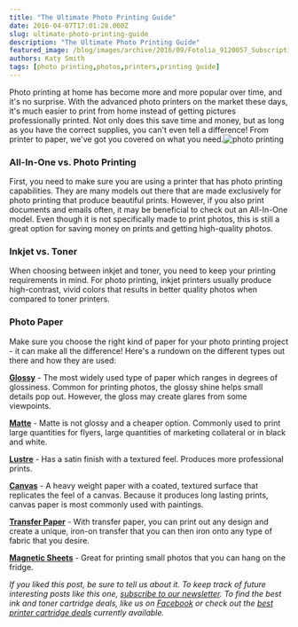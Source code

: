 ```yaml
---
title: "The Ultimate Photo Printing Guide"
date: 2016-04-07T17:01:28.000Z
slug: ultimate-photo-printing-guide
description: "The Ultimate Photo Printing Guide"
featured_image: /blog/images/archive/2016/09/Fotolia_9120057_Subscription_Monthly_XL.jpg
authors: Katy Smith
tags: [photo printing,photos,printers,printing guide]
---
```


Photo printing at home has become more and more popular over time, and it's no surprise. With the advanced photo printers on the market these days, it's much easier to print from home instead of getting pictures professionally printed. Not only does this save time and money, but as long as you have the correct supplies, you can't even tell a difference! From printer to paper, we've got you covered on what you need.![photo printing](/blog/images/archive/2016/09/Fotolia_9120057_Subscription_Monthly_XL.jpg)

### All-In-One vs. Photo Printing

First, you need to make sure you are using a printer that has photo printing capabilities. They are many models out there that are made exclusively for photo printing that produce beautiful prints. However, if you also print documents and emails often, it may be beneficial to check out an All-In-One model. Even though it is not specifically made to print photos, this is still a great option for saving money on prints and getting high-quality photos.

### Inkjet vs. Toner

When choosing between inkjet and toner, you need to keep your printing requirements in mind. For photo printing, inkjet printers usually produce high-contrast, vivid colors that results in better quality photos when compared to toner printers.

### Photo Paper

Make sure you choose the right kind of paper for your photo printing project - it can make all the difference! Here's a rundown on the different types out there and how they are used:

**[Glossy](https://www.tomatoink.com/paper/photo-paper/glossy)** \- The most widely used type of paper which ranges in degrees of glossiness. Common for printing photos, the glossy shine helps small details pop out. However, the gloss may create glares from some viewpoints.

**[Matte](https://www.tomatoink.com/paper/photo-paper/matte)** \- Matte is not glossy and a cheaper option. Commonly used to print large quantities for flyers, large quantities of marketing collateral or in black and white.

**[Lustre](https://www.tomatoink.com/paper/photo-paper/lustre)** \- Has a satin finish with a textured feel. Produces more professional prints.

**[Canvas](https://www.tomatoink.com/paper/photo-paper/canvas)** \- A heavy weight paper with a coated, textured surface that replicates the feel of a canvas. Because it produces long lasting prints, canvas paper is most commonly used with paintings.

**[Transfer Paper](https://www.tomatoink.com/paper/transfer-paper/inkjet)** \- With transfer paper, you can print out any design and create a unique, iron-on transfer that you can then iron onto any type of fabric that you desire.

**[Magnetic Sheets](https://www.tomatoink.com/paper/magnet-sheets)** \- Great for printing small photos that you can hang on the fridge.

_If you liked this post, be sure to tell us about it. To keep track of future interesting posts like this one, [subscribe to our newsletter](https://www.tomatoink.com/welcome/subscribe/). To find the best ink and toner cartridge deals, like us on [Facebook](https://www.facebook.com/tomatoinktoner/) or check out the [best printer cartridge deals](https://www.tomatoink.com/coupon) currently available._ 